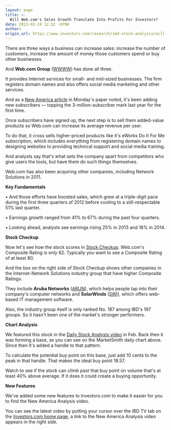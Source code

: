 ```yaml
---
layout: page
title: >-
  Will Web.com's Sales Growth Translate Into Profits For Investors?
date: 2013-03-19 12:52 -0700
author: 
origin_url: https://www.investors.com/research/ibd-stock-analysis/will-webcoms-sales-growth-translate-into-profits-for-investors/
---
```





  

There are three ways a business can increase sales: increase the number of customers, increase the amount of money those customers spend or buy other businesses.

  

And **Web.com Group** ([WWWW](https://research.investors.com/quote.aspx?symbol=WWWW)) has done all three.

  

It provides Internet services for small- and mid-sized businesses. The firm registers domain names and also offers social media marketing and other services.

  

And as a [New America article](http://news.investors.com/business-the-new-america/031513-648188-webcom-sales-and-subscribers-keep-rising.htm) in Monday's paper noted, it's been adding new subscribers — topping the 3-million-subscriber mark last year for the first time.

  

Once subscribers have signed up, the next step is to sell them added-value products so Web.com can increase its average revenue per user.

  

To do that, it cross sells higher-priced products like it's eWorks Do It For Me subscription, which includes everything from registering domain names to designing websites to providing technical support and social media training.

  

And analysts say that's what sets the company apart from competitors who give users the tools, but have them do such things themselves.

  

Web.com has also been acquiring other companies, including Network Solutions in 2011.

  

**Key Fundamentals**

  

• And those efforts have boosted sales, which grew at a triple-digit pace during the first three quarters of 2012 before cooling to a still-respectable 51% last quarter.

  

• Earnings growth ranged from 41% to 67% during the past four quarters.

  

• Looking ahead, analysts see earnings rising 25% in 2013 and 18% in 2014.

  

**Stock Checkup**

  

Now let's see how the stock scores in [Stock Checkup](http://research.investors.com/stock-checkup/nasdaq-webcom-group-inc-wwww.aspx). Web.com's Composite Rating is only 62. Typically you want to see a Composite Rating of at least 80.

  

And the box on the right side of Stock Checkup shows other companies in the Internet-Network Solutions industry group that have higher Composite Ratings.

  

They include **Aruba Networks** ([ARUN](https://research.investors.com/quote.aspx?symbol=ARUN)), which helps people tap into their company's computer networks and **SolarWinds** ([SWI](https://research.investors.com/quote.aspx?symbol=SWI)), which offers web-based IT management software.

  

Also, the industry group itself is only ranked No. 187 among IBD's 197 groups. So it hasn't been one of the market's stronger performers.

  

**Chart Analysis**

  

We featured this stock in the [Daily Stock Analysis video](http://ibdtv.investors.com/daily-stock-analysis/644462-daily-stock-analysis-webcom.aspx) in Feb. Back then it was forming a base, as you can see on the MarketSmith daily chart above. Since then it's added a handle to that pattern.

  

To calculate the potential buy point on this base, just add 10 cents to the peak in that handle. That makes the ideal buy point 18.57.

  

Watch to see if the stock can climb past that buy point on volume that's at least 40% above average. If it does it could create a buying opportunity.

  

**New Features**

  

We've added some new features to Investors.com to make it easier for you to find the New America Analysis video.

  

You can see the latest video by putting your cursor over the IBD TV tab on the [Investors.com home page](https://www.investors.com/), a link to the New America Analysis video appears in the right side.





